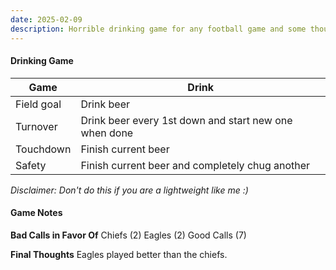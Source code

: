 ```yaml
---
date: 2025-02-09
description: Horrible drinking game for any football game and some thoughts on the Super Bowl
---
```

#### Drinking Game

| Game       | Drink                                                 |
| ---------- | ----------------------------------------------------- |
| Field goal | Drink beer                                            |
| Turnover   | Drink beer every 1st down and start new one when done |
| Touchdown  | Finish current beer                                   |
| Safety     | Finish current beer and completely chug another       |
*Disclaimer: Don't do this if you are a lightweight like me :)*
#### Game Notes

**Bad Calls in Favor Of**
Chiefs (2)
Eagles (2)
Good Calls (7)

**Final Thoughts**
Eagles played better than the chiefs.

